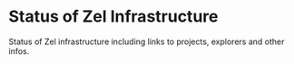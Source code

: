 # Status of Zel Infrastructure
Status of Zel infrastructure including links to projects, explorers and other infos. 
